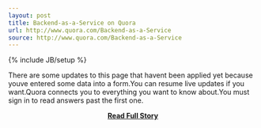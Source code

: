 ```yaml
---
layout: post
title: Backend-as-a-Service on Quora
url: http://www.quora.com/Backend-as-a-Service
source: http://www.quora.com/Backend-as-a-Service
---
```

{% include JB/setup %}<p>There are some updates to this page that havent been applied yet because youve entered some data into a form.You can resume live updates if you want.Quora connects you to everything you want to know about.You must sign in to read answers past the first one.</p>
<center><p><a href="http://www.quora.com/Backend-as-a-Service" style='padding:25px; font-sze:18px; font-weight: bold;'>Read Full Story</a></p></center>
